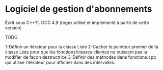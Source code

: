 Logiciel de gestion d'abonnements
=======
Écrit sous C++11.
GCC 4.9 (regex utilisé et implémenté à partir de cette version)

TODO

1-Définir un itérateur pour la classe Liste
2-Cacher le pointeur premier de la classe Liste pour que les fonctions/classes clientes ne puissent pas la modifier de façon destructrice
3-Définir des méthodes dans fonctions.cpp qui utilise l'itérateur pour afficher dans des intervalles.
